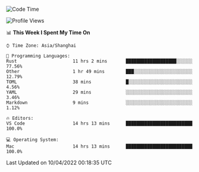 <!--START_SECTION:waka-->
![Code Time](http://img.shields.io/badge/Code%20Time-1%2C215%20hrs%2024%20mins-blue)

![Profile Views](http://img.shields.io/badge/Profile%20Views-9-blue)

📊 **This Week I Spent My Time On** 

```text
⌚︎ Time Zone: Asia/Shanghai

💬 Programming Languages: 
Rust                     11 hrs 2 mins       ███████████████████░░░░░░   77.56% 
Other                    1 hr 49 mins        ███░░░░░░░░░░░░░░░░░░░░░░   12.79% 
TOML                     38 mins             █░░░░░░░░░░░░░░░░░░░░░░░░   4.56% 
YAML                     29 mins             ░░░░░░░░░░░░░░░░░░░░░░░░░   3.46% 
Markdown                 9 mins              ░░░░░░░░░░░░░░░░░░░░░░░░░   1.12%

🔥 Editors: 
VS Code                  14 hrs 13 mins      █████████████████████████   100.0%

💻 Operating System: 
Mac                      14 hrs 13 mins      █████████████████████████   100.0%

```


 Last Updated on 10/04/2022 00:18:35 UTC
<!--END_SECTION:waka-->
